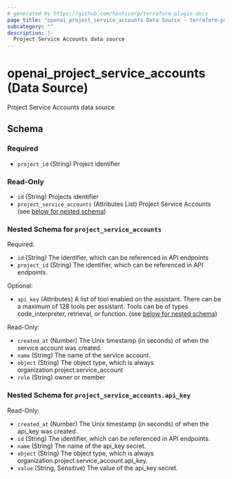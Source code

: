 ```yaml
---
# generated by https://github.com/hashicorp/terraform-plugin-docs
page_title: "openai_project_service_accounts Data Source - terraform-provider-openai"
subcategory: ""
description: |-
  Project Service Accounts data source
---
```


# openai_project_service_accounts (Data Source)

Project Service Accounts data source



<!-- schema generated by tfplugindocs -->
## Schema

### Required

- `project_id` (String) Project identifier

### Read-Only

- `id` (String) Projects identifier
- `project_service_accounts` (Attributes List) Project Service Accounts (see [below for nested schema](#nestedatt--project_service_accounts))

<a id="nestedatt--project_service_accounts"></a>
### Nested Schema for `project_service_accounts`

Required:

- `id` (String) The identifier, which can be referenced in API endpoints
- `project_id` (String) The identifier, which can be referenced in API endpoints.

Optional:

- `api_key` (Attributes) A list of tool enabled on the assistant. There can be a maximum of 128 tools per assistant. Tools can be of types code_interpreter, retrieval, or function. (see [below for nested schema](#nestedatt--project_service_accounts--api_key))

Read-Only:

- `created_at` (Number) The Unix timestamp (in seconds) of when the service account was created.
- `name` (String) The name of the service account.
- `object` (String) The object type, which is always organization.project.service_account
- `role` (String) owner or member

<a id="nestedatt--project_service_accounts--api_key"></a>
### Nested Schema for `project_service_accounts.api_key`

Read-Only:

- `created_at` (Number) The Unix timestamp (in seconds) of when the api_key was created.
- `id` (String) The identifier, which can be referenced in API endpoints.
- `name` (String) The name of the api_key secret.
- `object` (String) The object type, which is always organization.project.service_account.api_key.
- `value` (String, Sensitive) The value of the api_key secret.
